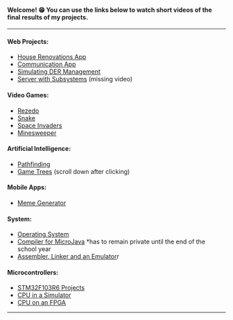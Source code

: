 <h4>Welcome! 😁  You can use the links below to watch short videos of the final results of my projects.</h4>
<hr>


<h4>Web Projects:</h4>
<ul>
  <li><a href="https://github.com/aleva147/House-Renovations/blob/main/README.md">House Renovations App</a></li>
  <li><a href="https://github.com/aleva147/Communication-App/blob/main/README.md">Communication App</a></li>
  <li><a href="https://github.com/aleva147/Simulating-DER-Management/blob/main/README.md">Simulating DER Management</a></li>
  <li><a href="https://github.com/aleva147/Server-with-Subsystems">Server with Subsystems</a> (missing video)</li>
</ul>

<h4>Video Games:</h4>
<ul>
  <li><a href="https://github.com/aleva147/Unity-Rezedo/blob/main/README.md">Rezedo</a></li>
  <li><a href="https://github.com/aleva147/Unity-Snake/blob/main/README.md">Snake</a></li>
  <li><a href="https://github.com/aleva147/Unity-Space-Invaders/blob/main/README.md">Space Invaders</a></li>
  <li><a href="https://github.com/aleva147/Unity-Minesweeper/blob/main/README.md">Minesweeper</a></li>
</ul>

<h4>Artificial Intelligence:</h4>
<ul>
  <li><a href="https://github.com/aleva147/Artificial-Intelligence/blob/01-Pathfinding/README.md">Pathfinding</a></li>
  <li><a href="https://github.com/aleva147/Artificial-Intelligence/blob/01-Pathfinding/README.md">Game Trees</a> (scroll down after clicking)</li>
</ul>

<h4>Mobile Apps:</h4>
<ul>
  <li><a href="https://github.com/aleva147/Meme-Generator/blob/main/README.md">Meme Generator</a></li>
</ul>

<h4>System:</h4>
<ul>
  <li><a href="https://github.com/aleva147/Operating-System/blob/main/README.md">Operating System</a></li>
  <li><a href="https://github.com/aleva147/">Compiler for MicroJava</a> *has to remain private until the end of the school year</li>
  <li><a href="https://github.com/aleva147/Assembler-Linker-and-Emulator/blob/main/README.md">Assembler, Linker and an Emulator</a>r</li>
</ul>

<h4>Microcontrollers:</h4>
<ul>
  <li><a href="https://github.com/aleva147/STM32F103R6-Projects/blob/main/README.md">STM32F103R6 Projects</a></li>
  <li><a href="https://github.com/aleva147/CPU-in-a-Simulator/blob/main/README.md">CPU in a Simulator</a></li>
  <li><a href="https://github.com/aleva147/CPU-on-an-FPGA/blob/main/README.md">CPU on an FPGA</a></li>
</ul>


<hr>
